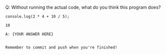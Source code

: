 Q: Without running the actual code, what do you think this program does?
```
console.log(2 * 4 + 10 / 5);

10

A: {YOUR ANSWER HERE}


Remember to commit and push when you're finished!